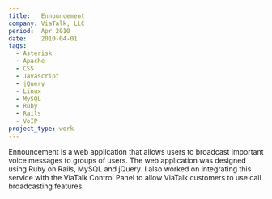 ```yaml
---
title:   Ennouncement
company: ViaTalk, LLC
period:  Apr 2010
date:    2010-04-01
tags:
  - Asterisk
  - Apache
  - CSS
  - Javascript
  - jQuery
  - Linux
  - MySQL
  - Ruby
  - Rails
  - VoIP
project_type: work
---
```


Ennouncement is a web application that allows users to broadcast important
voice messages to groups of users. The web application was designed using Ruby
on Rails, MySQL and jQuery. I also worked on integrating this service with the
ViaTalk Control Panel to allow ViaTalk customers to use call broadcasting
features.

<!--
I created the web and iPhone applications for
<a href="http://www.ennouncement.com/">Ennouncement</a>, a call
broadcasting service. The web application was created using Ruby on
Rails, and the iPhone application was created using Titanium Mobile.

My work with Ennouncement Mobile was especially challenging (and fun)
as it was the first iPhone application I've developed. My work with
Titanium Mobile has been extracted into a helper library,
<a href="https://github.com/itspriddle/ti-figher">TiFighter</a>.

**Biggest Challenge:** Once the base Ennouncement project was wrapped, we
wanted the functionality present in ViaTalk. Integrating the two systems was a
bit of a challenge, but thankfully it used shared VoIP infrastructure.

**Biggest Triumph:** This project was 6 months behind schedule when I took on
development. I was able to implement the originally scoped application in
about a week.
-->
